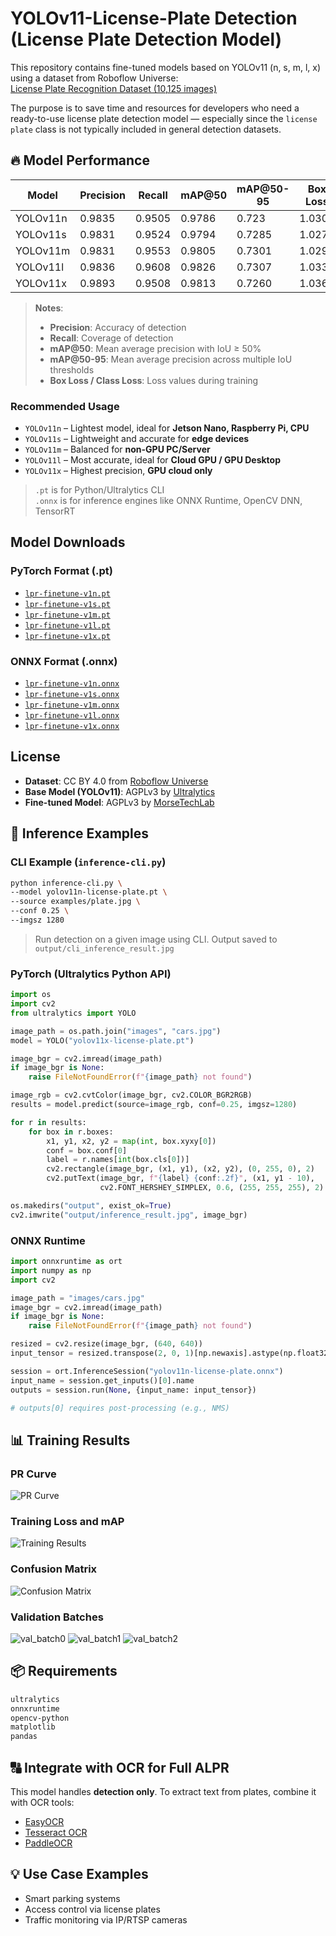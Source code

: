 
# YOLOv11-License-Plate Detection (License Plate Detection Model)

This repository contains fine-tuned models based on YOLOv11 (n, s, m, l, x) using a dataset from Roboflow Universe:  
[License Plate Recognition Dataset (10,125 images)](https://universe.roboflow.com/roboflow-universe-projects/license-plate-recognition-rxg4e/dataset/11)

The purpose is to save time and resources for developers who need a ready-to-use license plate detection model — especially since the `license plate` class is not typically included in general detection datasets.

## 🔥 Model Performance

| Model     | Precision | Recall  | mAP@50  | mAP@50-95 | Box Loss  | Class Loss  |
|-----------|-----------|---------|---------|-----------|-----------|-------------|
| YOLOv11n  | 0.9835    | 0.9505  | 0.9786  | 0.723     | 1.0300    | 0.3765      |
| YOLOv11s  | 0.9831    | 0.9524  | 0.9794  | 0.7285    | 1.0274    | 0.3576      |
| YOLOv11m  | 0.9831    | 0.9553  | 0.9805  | 0.7301    | 1.0295    | 0.3519      |
| YOLOv11l  | 0.9836    | 0.9608  | 0.9826  | 0.7307    | 1.0338    | 0.3481      |
| YOLOv11x  | 0.9893    | 0.9508  | 0.9813  | 0.7260    | 1.0364    | 0.3661      |

> **Notes**:
> - **Precision**: Accuracy of detection  
> - **Recall**: Coverage of detection  
> - **mAP@50**: Mean average precision with IoU ≥ 50%  
> - **mAP@50-95**: Mean average precision across multiple IoU thresholds  
> - **Box Loss / Class Loss**: Loss values during training

### Recommended Usage

- `YOLOv11n` – Lightest model, ideal for **Jetson Nano, Raspberry Pi, CPU**
- `YOLOv11s` – Lightweight and accurate for **edge devices**
- `YOLOv11m` – Balanced for **non-GPU PC/Server**
- `YOLOv11l` – Most accurate, ideal for **Cloud GPU / GPU Desktop**
- `YOLOv11x` – Highest precision, **GPU cloud only**

> `.pt` is for Python/Ultralytics CLI  
> `.onnx` is for inference engines like ONNX Runtime, OpenCV DNN, TensorRT

## Model Downloads

### PyTorch Format (.pt)
- [`lpr-finetune-v1n.pt`](https://github.com/morsetechlab/yolov11-license-plate-detection/releases/download/v1.0.0/lpr-finetune-v1n.pt)
- [`lpr-finetune-v1s.pt`](https://github.com/morsetechlab/yolov11-license-plate-detection/releases/download/v1.0.0/lpr-finetune-v1s.pt)
- [`lpr-finetune-v1m.pt`](https://github.com/morsetechlab/yolov11-license-plate-detection/releases/download/v1.0.0/lpr-finetune-v1m.pt)
- [`lpr-finetune-v1l.pt`](https://github.com/morsetechlab/yolov11-license-plate-detection/releases/download/v1.0.0/lpr-finetune-v1l.pt)
- [`lpr-finetune-v1x.pt`](https://github.com/morsetechlab/yolov11-license-plate-detection/releases/download/v1.0.0/lpr-finetune-v1x.pt)

### ONNX Format (.onnx)
- [`lpr-finetune-v1n.onnx`](https://github.com/morsetechlab/yolov11-license-plate-detection/releases/download/v1.0.0/lpr-finetune-v1n.onnx)
- [`lpr-finetune-v1s.onnx`](https://github.com/morsetechlab/yolov11-license-plate-detection/releases/download/v1.0.0/lpr-finetune-v1s.onnx)
- [`lpr-finetune-v1m.onnx`](https://github.com/morsetechlab/yolov11-license-plate-detection/releases/download/v1.0.0/lpr-finetune-v1m.onnx)
- [`lpr-finetune-v1l.onnx`](https://github.com/morsetechlab/yolov11-license-plate-detection/releases/download/v1.0.0/lpr-finetune-v1l.onnx)
- [`lpr-finetune-v1x.onnx`](https://github.com/morsetechlab/yolov11-license-plate-detection/releases/download/v1.0.0/lpr-finetune-v1x.onnx)

## License
- **Dataset**: CC BY 4.0 from [Roboflow Universe](https://universe.roboflow.com/roboflow-universe-projects/license-plate-recognition-rxg4e)
- **Base Model (YOLOv11)**: AGPLv3 by [Ultralytics](https://github.com/ultralytics/ultralytics)
- **Fine-tuned Model**: AGPLv3 by [MorseTechLab](https://www.morsetechlab.com)


## 🧪 Inference Examples

### CLI Example (`inference-cli.py`)
```bash
python inference-cli.py \
--model yolov11n-license-plate.pt \
--source examples/plate.jpg \
--conf 0.25 \
--imgsz 1280
```
> Run detection on a given image using CLI. Output saved to `output/cli_inference_result.jpg`

### PyTorch (Ultralytics Python API)
```python
import os
import cv2
from ultralytics import YOLO

image_path = os.path.join("images", "cars.jpg")
model = YOLO("yolov11x-license-plate.pt")

image_bgr = cv2.imread(image_path)
if image_bgr is None:
    raise FileNotFoundError(f"{image_path} not found")

image_rgb = cv2.cvtColor(image_bgr, cv2.COLOR_BGR2RGB)
results = model.predict(source=image_rgb, conf=0.25, imgsz=1280)

for r in results:
    for box in r.boxes:
        x1, y1, x2, y2 = map(int, box.xyxy[0])
        conf = box.conf[0]
        label = r.names[int(box.cls[0])]
        cv2.rectangle(image_bgr, (x1, y1), (x2, y2), (0, 255, 0), 2)
        cv2.putText(image_bgr, f"{label} {conf:.2f}", (x1, y1 - 10),
                    cv2.FONT_HERSHEY_SIMPLEX, 0.6, (255, 255, 255), 2)

os.makedirs("output", exist_ok=True)
cv2.imwrite("output/inference_result.jpg", image_bgr)
```

### ONNX Runtime
```python
import onnxruntime as ort
import numpy as np
import cv2

image_path = "images/cars.jpg"
image_bgr = cv2.imread(image_path)
if image_bgr is None:
    raise FileNotFoundError(f"{image_path} not found")

resized = cv2.resize(image_bgr, (640, 640))
input_tensor = resized.transpose(2, 0, 1)[np.newaxis].astype(np.float32) / 255.0

session = ort.InferenceSession("yolov11n-license-plate.onnx")
input_name = session.get_inputs()[0].name
outputs = session.run(None, {input_name: input_tensor})

# outputs[0] requires post-processing (e.g., NMS)
```

## 📊 Training Results

### PR Curve
![PR Curve](results/PR_curve.png)

### Training Loss and mAP
![Training Results](results/results.png)

### Confusion Matrix
![Confusion Matrix](results/confusion_matrix.png)

### Validation Batches
![val_batch0](results/val_batch0_pred.jpg)
![val_batch1](results/val_batch1_pred.jpg)
![val_batch2](results/val_batch2_pred.jpg)

## 📦 Requirements
```txt
ultralytics
onnxruntime
opencv-python
matplotlib
pandas
```

## 🔠 Integrate with OCR for Full ALPR

This model handles **detection only**. To extract text from plates, combine it with OCR tools:
- [EasyOCR](https://github.com/JaidedAI/EasyOCR)
- [Tesseract OCR](https://github.com/tesseract-ocr/tesseract)
- [PaddleOCR](https://github.com/PaddlePaddle/PaddleOCR)

## 💡 Use Case Examples
- Smart parking systems
- Access control via license plates
- Traffic monitoring via IP/RTSP cameras

